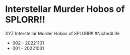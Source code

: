 # Interstellar Murder Hobos of SPLORR!!

XYZ Interstellar Murder Hobos of SPLORR!! #Niche4Life

* 002 - 20221101
* 001 - 20221031